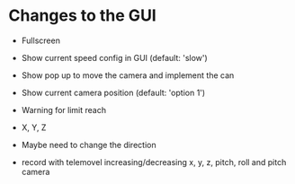 # Changes to the GUI

- Fullscreen
- Show current speed config in GUI (default: 'slow')
- Show pop up to move the camera and implement the can
- Show current camera position (default: 'option 1')
- Warning for limit reach
- X, Y, Z

- Maybe need to change the direction
- record with telemovel increasing/decreasing x, y, z, pitch, roll and pitch camera

